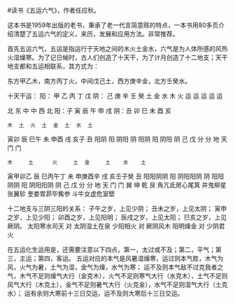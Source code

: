 #读书《五运六气》，作者任应秋。

这本书是1959年出版的老书，秉承了老一代言简意赅的特点，一本书用80多页介绍清楚了五运六气的定义，来历，发展和应用方法。非常推荐。

首先五运六气，五运是指运行于天地之间的木火土金水，六气是为人体所感的风热火湿燥寒。为了记日候时，古人们创造了十天干，为了计月创造了十二地支；天干地支都和五运相联系，其方式为：

东方甲乙木，南方丙丁火，中间戊己土，西方庚辛金，北方壬癸水。

十天干运：
阳：	甲 乙 丙 丁 戊
阴：	己 庚 辛 壬 癸
	土 金 水 木 火
	运 运 运 运 运


   北 东 中 中 西 北 
阳：子 寅 辰 午 申 戌
阴：丑 卯 巳 未 酉 亥
   
    木  土  火  土  金  土  水  土
   寅卯 辰 巳午 未 申酉 戌  亥子 丑
   阳阴 阳 阴阳 阴 阳阴 阳  阴阳 阴
       己             戊
       分			  分
       地			  天
       门			  门


    木     土  	 火     土  金     土    水    土
   寅甲卯乙 辰   巳丙午丁 未 申庚酉辛 戌  亥壬子癸 丑
   阳阳阴阴 阳   阴阳阳阴 阴 阳阳阴阴 阳  阴阳阳阴 阴
       	   己                   戊
           分			        分
           地			        天
           门			        门
           巽        坤          乾         艮
   角亢氐房心尾箕
   			   井鬼柳星张翼轸
   			   			 奎娄胃昴毕觜参
   			   			 			斗牛女虚危室壁


十二地支与三阴三阳的关系：
子午之岁，上见少阴；
丑未之岁，上见太阴；
寅申之岁，上见少阳；
卯酉之岁，上见阳明；
辰戌之岁，上见太阳；
巳亥之岁，上见厥阴。
太阳寒水司天 对 太阴湿土在泉
少阳相火    对 厥阴风木
阳明燥金    对 少阴君火

在五运化生运用是，还需要注意以下四点，第一，太过或不及；第二，平气；第三，主运；第四，客运。
五运对应的本气是风暑湿燥寒，运过则本气胜，木气为风，火气为暑，土气为湿，金气为燥，水气为寒；
运不及则本气敌不过克我者之气，木气不足则燥气大行（金克木），火气不足则寒气大行（水克木），土气不足则风气大行（木克土），金气不足则暑气大行（火克金），水气不足则湿气大行（土克水）；
运有余则大寒前十三日交运，运不及则大寒后十三日交运。



